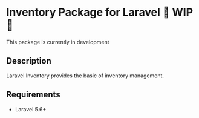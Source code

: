 # Inventory Package for Laravel :construction: WIP :construction:

This package is currently in development

## Description
Laravel Inventory provides the basic of inventory management.

## Requirements
* Laravel 5.6+
